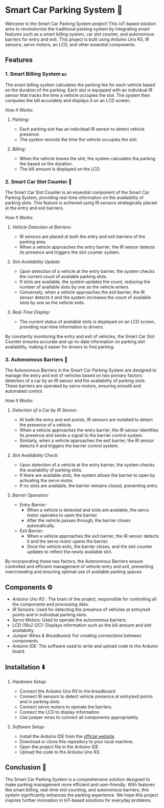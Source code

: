 # Smart Car Parking System 🚗

Welcome to the Smart Car Parking System project! This IoT-based solution aims to revolutionize the traditional parking system by integrating smart features such as a smart billing system, car slot counter, and autonomous barriers for entry and exit. This project is built using Arduino Uno R3, IR sensors, servo motors, an LCD, and other essential components.

## Features

### 1. Smart Billing System 💵
The smart billing system calculates the parking fee for each vehicle based on the duration of the parking. Each slot is equipped with an individual IR sensor that tracks the time a vehicle occupies the slot. The system then computes the bill accurately and displays it on an LCD screen.

*How It Works:*

1. *Parking:*
   - Each parking slot has an individual IR sensor to detect vehicle presence.
   - The system records the time the vehicle occupies the slot.

2. *Billing:*
   - When the vehicle leaves the slot, the system calculates the parking fee based on the duration.
   - The bill amount is displayed on the LCD.

### 2. Smart Car Slot Counter 🔄️

The Smart Car Slot Counter is an essential component of the Smart Car Parking System, providing real-time information on the availability of parking slots. This feature is achieved using IR sensors strategically placed at the entry and exit barriers.

*How It Works:*

1. *Vehicle Detection at Barriers:*
   - IR sensors are placed at both the entry and exit barriers of the parking area.
   - When a vehicle approaches the entry barrier, the IR sensor detects its presence and triggers the slot counter system.

2. *Slot Availability Update:*
   - Upon detection of a vehicle at the entry barrier, the system checks the current count of available parking slots.
   - If slots are available, the system updates the count, reducing the number of available slots by one as the vehicle enters.
   - Conversely, when a vehicle approaches the exit barrier, the IR sensor detects it and the system increases the count of available slots by one as the vehicle exits.

3. *Real-Time Display:*
   - The current status of available slots is displayed on an LCD screen, providing real-time information to drivers.

By constantly monitoring the entry and exit of vehicles, the Smart Car Slot Counter ensures accurate and up-to-date information on parking slot availability, making it easier for drivers to find parking.

### 3. Autonomous Barriers 🚧

The Autonomous Barriers in the Smart Car Parking System are designed to manage the entry and exit of vehicles based on two primary factors: detection of a car by an IR sensor and the availability of parking slots. These barriers are operated by servo motors, ensuring smooth and automated control.

*How It Works:*

1. *Detection of a Car by IR Sensor:*
   - At both the entry and exit points, IR sensors are installed to detect the presence of a vehicle.
   - When a vehicle approaches the entry barrier, the IR sensor identifies its presence and sends a signal to the barrier control system.
   - Similarly, when a vehicle approaches the exit barrier, the IR sensor detects it and triggers the barrier control system.

2. *Slot Availability Check:*
   - Upon detection of a vehicle at the entry barrier, the system checks the availability of parking slots.
   - If there are available slots, the system allows the barrier to open by activating the servo motor.
   - If no slots are available, the barrier remains closed, preventing entry.

3. *Barrier Operation:*
   - *Entry Barrier:*
     - When a vehicle is detected and slots are available, the servo motor operates to open the barrier.
     - After the vehicle passes through, the barrier closes automatically.
   - *Exit Barrier:*
     - When a vehicle approaches the exit barrier, the IR sensor detects it and the servo motor opens the barrier.
     - Once the vehicle exits, the barrier closes, and the slot counter updates to reflect the newly available slot.

By incorporating these two factors, the Autonomous Barriers ensure controlled and efficient management of vehicle entry and exit, preventing overcrowding and ensuring optimal use of available parking spaces.

## Components ⚙️

- *Arduino Uno R3 :* The brain of the project, responsible for controlling all the components and processing data.
- *IR Sensors:* Used for detecting the presence of vehicles at entry/exit points and in individual parking slots.
- *Servo Motors:* Used to operate the autonomous barriers.
- *LCD (16x2 I2C):* Displays information such as the bill amount and slot availability.
- *Jumper Wires & Breadboard:* For creating connections between components.
- *Arduino IDE:* The software used to write and upload code to the Arduino board.

## Installation ⬇️

1. *Hardware Setup:*
   - Connect the Arduino Uno R3 to the breadboard.
   - Connect IR sensors to detect vehicle presence at entry/exit points and in parking slots.
   - Connect servo motors to operate the barriers.
   - Connect the LCD to display information.
   - Use jumper wires to connect all components appropriately.

2. *Software Setup:*
   - Install the Arduino IDE from the [official website](https://www.arduino.cc/en/Main/Software).
   - Download or clone this repository to your local machine.
   - Open the project file in the Arduino IDE.
   - Upload the code to the Arduino Uno R3.

## Conclusion 📝

The Smart Car Parking System is a comprehensive solution designed to make parking management more efficient and user-friendly. With features like smart billing, real-time slot counting, and autonomous barriers, this system significantly enhances the parking experience. We hope this project inspires further innovation in IoT-based solutions for everyday problems.
